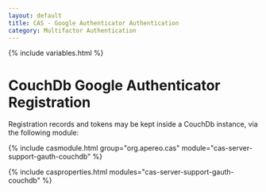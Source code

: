 ```yaml
---
layout: default
title: CAS - Google Authenticator Authentication
category: Multifactor Authentication
---
```


{% include variables.html %}

# CouchDb Google Authenticator Registration

Registration records and tokens may be kept inside a CouchDb instance, via the following module:

{% include casmodule.html group="org.apereo.cas" module="cas-server-support-gauth-couchdb" %}

{% include casproperties.html modules="cas-server-support-gauth-couchdb" %}

